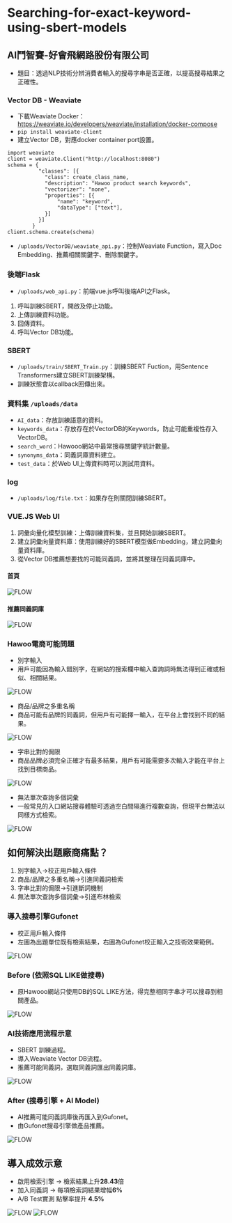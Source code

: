 # Searching-for-exact-keyword-using-sbert-models
## AI鬥智賽-好會飛網路股份有限公司
- 題目：透過NLP技術分辨消費者輸入的搜尋字串是否正確，以提高搜尋結果之正確性。

### Vector DB - Weaviate

* 下載Weaviate Docker：https://weaviate.io/developers/weaviate/installation/docker-compose
* ```pip install weaviate-client```
* 建立Vector DB，對應docker container port設置。
```
import weaviate
client = weaviate.Client("http://localhost:8080")
schema = {
          "classes": [{
            "class": create_class_name,
            "description": "Hawoo product search keywords",
            "vectorizer": "none",
            "properties": [{
                "name": "keyword",
                "dataType": ["text"],
            }]
          }]
        }
client.schema.create(schema)
```
* `/uploads/VectorDB/weaviate_api.py`：控制Weaviate Function，寫入Doc Embedding、推薦相關關鍵字、刪除關鍵字。

### 後端Flask

* `/uploads/web_api.py`：前端vue.js呼叫後端API之Flask。
1. 呼叫訓練SBERT，開啟及停止功能。
2. 上傳訓練資料功能。
3. 回傳資料。
4. 呼叫Vector DB功能。

### SBERT
* `/uploads/train/SBERT_Train.py`：訓練SBERT Fuction，用Sentence Transformers建立SBERT訓練架構。
* 訓練狀態會以callback回傳出來。

### 資料集 `/uploads/data`
*  `AI_data`：存放訓練語意的資料。
*  `keywords_data`：存放存在於VectorDB的Keywords，防止可能重複性存入VectorDB。
*  `search_word`：Hawooo網站中最常搜尋關鍵字統計數量。
*  `synonyms_data`：同義詞庫資料建立。
*  `test_data`：於Web UI上傳資料時可以測試用資料。

### log
* `/uploads/log/file.txt`：如果存在則關閉訓練SBERT。

### VUE.JS Web UI
1. 詞彙向量化模型訓練：上傳訓練資料集，並且開始訓練SBERT。
2. 建立詞彙向量資料庫：使用訓練好的SBERT模型做Embedding，建立詞彙向量資料庫。
3. 從Vector DB推薦想要找的可能同義詞，並將其整理在同義詞庫中。

#### 首頁
![FLOW](https://github.com/fredericklee602/Searching-for-exact-keyword-using-sbert-models/blob/main/sceenshot/home.PNG)

#### 推薦同義詞庫
![FLOW](https://github.com/fredericklee602/Searching-for-exact-keyword-using-sbert-models/blob/main/sceenshot/synonyms.PNG)

### Hawoo電商可能問題
- 別字輸入
- 用戶可能因為輸入錯別字，在網站的搜索欄中輸入查詢詞時無法得到正確或相似、相關結果。

![FLOW](https://github.com/fredericklee602/Searching-for-exact-keyword-using-sbert-models/blob/main/sceenshot/hawoo1.png)
- 商品/品牌之多重名稱
- 商品可能有品牌的同義詞，但用戶有可能擇一輸入，在平台上會找到不同的結果。

![FLOW](https://github.com/fredericklee602/Searching-for-exact-keyword-using-sbert-models/blob/main/sceenshot/hawoo2.png)

- 字串比對的侷限
- 商品品牌必須完全正確才有最多結果，用戶有可能需要多次輸入才能在平台上找到目標商品。

![FLOW](https://github.com/fredericklee602/Searching-for-exact-keyword-using-sbert-models/blob/main/sceenshot/hawoo3.png)

- 無法單次查詢多個詞彙
- 一般常見的入口網站搜尋體驗可透過空白間隔進行複數查詢，但現平台無法以同樣方式檢索。

![FLOW](https://github.com/fredericklee602/Searching-for-exact-keyword-using-sbert-models/blob/main/sceenshot/hawoo4.png)

## 如何解決出題廠商痛點？
1. 別字輸入->校正用戶輸入條件
2. 商品/品牌之多重名稱->引進同義詞檢索
3. 字串比對的侷限->引進斷詞機制
4. 無法單次查詢多個詞彙->引進布林檢索
### 導入搜尋引擎Gufonet
- 校正用戶輸入條件
- 左圖為出題單位既有檢索結果，右圖為Gufonet校正輸入之技術效果範例。

![FLOW](https://github.com/fredericklee602/Searching-for-exact-keyword-using-sbert-models/blob/main/sceenshot/hawoo5.png)

### Before (依照SQL LIKE做搜尋)
- 原Hawooo網站只使用DB的SQL LIKE方法，得完整相同字串才可以搜尋到相關產品。

![FLOW](https://github.com/fredericklee602/Searching-for-exact-keyword-using-sbert-models/blob/main/sceenshot/hawoo6.png)

### AI技術應用流程示意
- SBERT 訓練過程。
- 導入Weaviate Vector DB流程。
- 推薦可能同義詞，選取同義詞匯出同義詞庫。

![FLOW](https://github.com/fredericklee602/Searching-for-exact-keyword-using-sbert-models/blob/main/sceenshot/hawoo7.png)

### After (搜尋引擎 + AI Model)
- AI推薦可能同義詞庫後再匯入到Gufonet。
- 由Gufonet搜尋引擎做產品推薦。

![FLOW](https://github.com/fredericklee602/Searching-for-exact-keyword-using-sbert-models/blob/main/sceenshot/hawoo8.png)

## 導入成效示意
- 啟用檢索引擎 -> 檢索結果上升**28.43**倍
- 加入同義詞 -> 每項檢索詞結果增幅**6%**
- A/B Test實測 點擊率提升 **4.5%**

![FLOW](https://github.com/fredericklee602/Searching-for-exact-keyword-using-sbert-models/blob/main/sceenshot/hawoo9.png)
![FLOW](https://github.com/fredericklee602/Searching-for-exact-keyword-using-sbert-models/blob/main/sceenshot/hawoo10.png)




